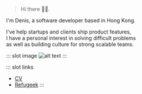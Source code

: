 > Hi there 👋🏼.

I'm Denis, a software developer based in Hong Kong.

I've help startups and clients ship product features,  
I have a personal interest in solving difficult problems  
as well as building culture for strong scalable teams.

::: slot image
![alt text](assets/picture.jpg)
:::

::: slot links

- [CV](./cv/)
- [Refugeek](./rg/)
  :::
